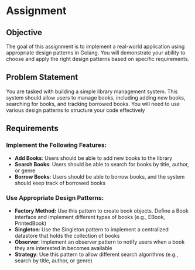 # Assignment

## Objective
The goal of this assignment is to implement a real-world application using appropriate design patterns in Golang. You will demonstrate your ability to choose and apply the right design patterns based on specific requirements.

## Problem Statement
You are tasked with building a simple library management system. This system should allow users to manage books, including adding new books, searching for books, and tracking borrowed books. You will need to use various design patterns to structure your code effectively

## Requirements
### Implement the Following Features:
- **Add Books**: Users should be able to add new books to the library
- **Search Books**: Users should be able to search for books by title, author, or genre
- **Borrow Books**: Users should be able to borrow books, and the system should keep track of borrowed books

### Use Appropriate Design Patterns:
- **Factory Method:** Use this pattern to create book objects. Define a Book interface and implement different types of books (e.g., EBook, PrintedBook)
- **Singleton**:  Use the Singleton pattern to implement a centralized datastore that holds the collection of books
- **Observer**: Implement an observer pattern to notify users when a book they are interested in becomes available
- **Strategy**: Use this pattern to allow different search algorithms (e.g., search by title, author, or genre)
